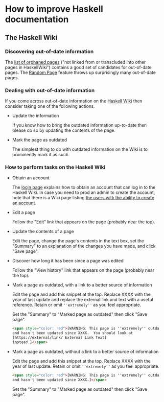 # How to improve Haskell documentation

## The Haskell Wiki

### Discovering out-of-date information

The [list of orphaned
pages](https://wiki.haskell.org/Special:LonelyPages) ("not linked from
or transcluded into other pages in HaskellWiki") contains a good set
of candidates for out-of-date pages.  The [Random
Page](https://wiki.haskell.org/Special:Random) feature throws up
surprisingly many out-of-date pages.

### Dealing with out-of-date information

If you come across out-of-date information on the [Haskell
Wiki](https://wiki.haskell.org/) then consider taking one of the
following actions.

* Update the information

  If you know how to bring the outdated information up-to-date then
  please do so by updating the contents of the page.

* Mark the page as outdated

  The simplest thing to do with outdated information on the Wiki is to
  prominently mark it as such.

### How to perform tasks on the Haskell Wiki

* Obtain an account

  The [login page](https://wiki.haskell.org/Special:UserLogin)
  explains how to obtain an account that can log in to the Haskell
  Wiki.  In case you need to prod an admin to create the account, note
  that there is a Wiki page listing [the users with the ability to
  create an
  account](https://wiki.haskell.org/index.php?title=Special:ListUsers&group=createaccount).

* Edit a page

  Follow the "Edit" link that appears on the page (probably near the
  top).

* Update the contents of a page

  Edit the page, change the page's contents in the text box, set the
  "Summary" to an explanation of the changes you have made, and click
  "Save page".

* Discover how long it has been since a page was edited

  Follow the "View history" link that appears on the page (probably
  near the top).

* Mark a page as outdated, with a link to a better source of
  information

  Edit the page and add this snippet at the top. Replace XXXX with the
  year of last update and replace the external link and text with a
  useful reference.  Retain or omit `''extremely''` as you feel
  appropriate.

  Set the "Summary" to "Marked page as outdated" then click "Save
  page".

  ```html
  <span style="color: red">[WARNING: This page is ''extremely'' outdated
  and hasn't been updated since XXXX.  You should look at
  [https://external/link/ External Link Text]
  instead.]</span>
  ```

* Mark a page as outdated, without a link to a better source of
  information

  Edit the page and add this snippet at the top. Replace XXXX with the
  year of last update.  Retain or omit `''extremely''` as you feel
  appropriate.

  ```html
  <span style="color: red">[WARNING: This page is ''extremely'' outdated
  and hasn't been updated since XXXX.]</span>
  ```

  Set the "Summary" to "Marked page as outdated" then click "Save
  page".
